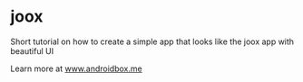 # joox
Short tutorial on how to create a simple app that looks like the joox app with beautiful UI

Learn more at www.androidbox.me


